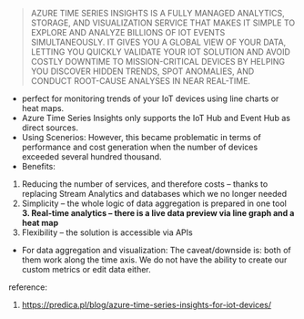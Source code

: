 >AZURE TIME SERIES INSIGHTS IS A FULLY MANAGED ANALYTICS, STORAGE, AND VISUALIZATION SERVICE THAT MAKES IT SIMPLE TO EXPLORE AND ANALYZE BILLIONS OF IOT EVENTS SIMULTANEOUSLY. IT GIVES YOU A GLOBAL VIEW OF YOUR DATA, LETTING YOU QUICKLY VALIDATE YOUR IOT SOLUTION AND AVOID COSTLY DOWNTIME TO MISSION-CRITICAL DEVICES BY HELPING YOU DISCOVER HIDDEN TRENDS, SPOT ANOMALIES, AND CONDUCT ROOT-CAUSE ANALYSES IN NEAR REAL-TIME.
* perfect for monitoring trends of your IoT devices using line charts or heat maps. 
* Azure Time Series Insights only supports the IoT Hub and Event Hub as direct sources. 
* Using Scenerios: 
However, this became problematic in terms of performance and cost generation when the number of devices exceeded several hundred thousand.
* Benefits:
1. Reducing the number of services, and therefore costs – thanks to replacing Stream Analytics and databases which we no longer needed
2. Simplicity – the whole logic of data aggregation is prepared in one tool  
**3. Real-time analytics – there is a live data preview via line graph and a heat map**
4. Flexibility – the solution is accessible via APIs
* For data aggregation and visualization:
The caveat/downside is:  both of them work along the time axis. We do not have the ability to create our custom metrics or edit data either.

reference: 
1. https://predica.pl/blog/azure-time-series-insights-for-iot-devices/
